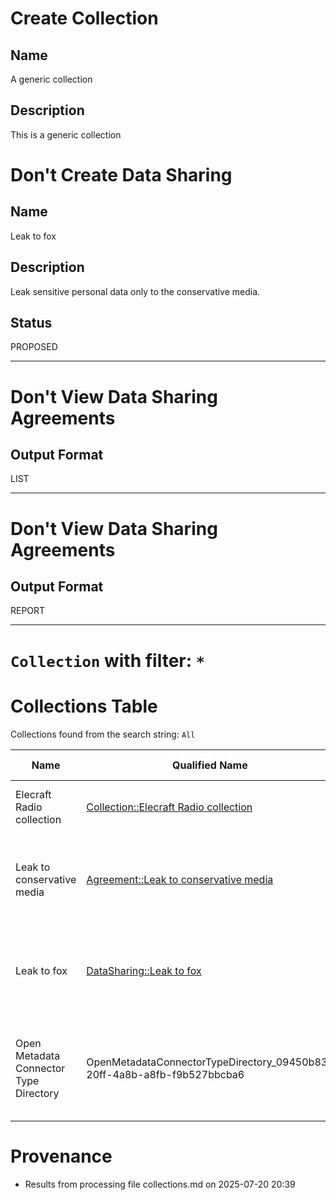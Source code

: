 

# Create Collection
## Name
A generic collection
## Description
This is a generic collection



#  Don't Create Data Sharing
## Name
Leak to fox

## Description
Leak sensitive personal data only to the conservative media.

## Status
PROPOSED

___

# Don't View Data Sharing Agreements
## Output Format
LIST

___

# Don't View Data Sharing Agreements
## Output Format
REPORT
___

# `Collection` with filter: `*`

# Collections Table

Collections found from the search string: `All`

| Name | Qualified Name | Collection Type | Description | Classifications | Members | 
|-------------|-------------|-------------|-------------|-------------|-------------|
| Elecraft Radio collection |  [Collection::Elecraft Radio collection](#8a5b67e1-c4ea-4286-80cd-5fc9590258d8)  | Hobby Collection | Another collection of my Elecraft radios | Anchors |  | 
| Leak to conservative media |  [Agreement::Leak to conservative media](#c692d1a6-24de-40f2-a4bb-ab1b78bbb5c1)  |  | Leak sensitive personal data only to the conservative media. | Anchors |  | 
| Leak to fox |  [DataSharing::Leak to fox](#38662406-303e-4f43-8faf-11ee69238f54)  |  | Leak sensitive personal data only to the conservative media. | Anchors, DataSharingAgreement |  | 
| Open Metadata Connector Type Directory | OpenMetadataConnectorTypeDirectory_09450b83-20ff-4a8b-a8fb-f9b527bbcba6 |  | Open Metadata standard connector categories and connector types. | Anchors, ConnectorTypeDirectory | OpenMetadataKafkaConnectorCategory_09450b83-20ff-4a8b-a8fb-f9b527bbcba6, OpenMetadataJDBCConnectorCategory_09450b83-20ff-4a8b-a8fb-f9b527bbcba6, OpenMetadataFileConnectorCategory_09450b83-20ff-4a8b-a8fb-f9b527bbcba6 | 

# Provenance

* Results from processing file collections.md on 2025-07-20 20:39
